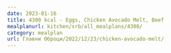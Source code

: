 ```yaml
---
date: 2023-01-16
title: 4300 kcal - Eggs, Chicken Avocado Melt, Beef
mealplanurl: kitchen/srb/all_mealplans/4300/
category: mealplan
url: Главни Оброци/2022/12/23/chicken-avocado-melt/
---
```

